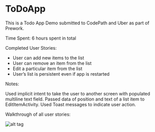 # ToDoApp

This is a Todo App Demo submitted to CodePath and Uber as part of Prework. 

Time Spent: 6 hours spent in total

Completed User Stories:

  - User can add new items to the list
  - User can remove an item from the list
  - Edit a particular item from the list
  - User’s list is persistent even if app is restarted


Notes:

Used implicit intent to take the user to another screen with populated multiline text field. Passed data of position and text of a list item to EditItemActivity. Used Toast messages to indicate user action.

Walkthrough of all user stories: 

![alt tag](https://drive.google.com/open?id=0B-rakZ0dMM3LY1pGbzNYNTFaOG8)


